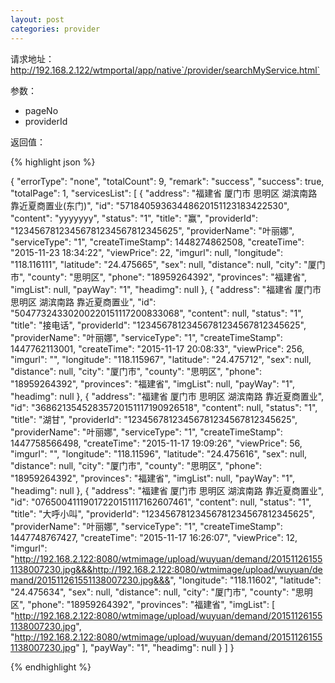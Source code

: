 ```yaml
---
layout: post
categories: provider
---
```

请求地址：http://192.168.2.122/wtmportal/app/native`/provider/searchMyService.html`

参数：

- pageNo
- providerId

返回值：

{% highlight json %}

{
    "errorType": "none",
    "totalCount": 9,
    "remark": "success",
    "success": true,
    "totalPage": 1,
    "servicesList": [
        {
            "address": "福建省 厦门市 思明区 湖滨南路 靠近夏商置业(东门)",
            "id": "57184059363448620151123183422530",
            "content": "yyyyyyy",
            "status": "1",
            "title": "赢",
            "providerId": "12345678123456781234567812345625",
            "providerName": "叶丽娜",
            "serviceType": "1",
            "createTimeStamp": 1448274862508,
            "createTime": "2015-11-23 18:34:22",
            "viewPrice": 22,
            "imgurl": null,
            "longitude": "118.116111",
            "latitude": "24.475665",
            "sex": null,
            "distance": null,
            "city": "厦门市",
            "county": "思明区",
            "phone": "18959264392",
            "provinces": "福建省",
            "imgList": null,
            "payWay": "1",
            "headimg": null
        },
        {
            "address": "福建省 厦门市 思明区 湖滨南路 靠近夏商置业",
            "id": "50477324330200220151117200833068",
            "content": null,
            "status": "1",
            "title": "接电话",
            "providerId": "12345678123456781234567812345625",
            "providerName": "叶丽娜",
            "serviceType": "1",
            "createTimeStamp": 1447762113001,
            "createTime": "2015-11-17 20:08:33",
            "viewPrice": 256,
            "imgurl": "",
            "longitude": "118.115967",
            "latitude": "24.475712",
            "sex": null,
            "distance": null,
            "city": "厦门市",
            "county": "思明区",
            "phone": "18959264392",
            "provinces": "福建省",
            "imgList": null,
            "payWay": "1",
            "headimg": null
        },
        {
            "address": "福建省 厦门市 思明区 湖滨南路 靠近夏商置业",
            "id": "36862135452835720151117190926518",
            "content": null,
            "status": "1",
            "title": "湖甘",
            "providerId": "12345678123456781234567812345625",
            "providerName": "叶丽娜",
            "serviceType": "1",
            "createTimeStamp": 1447758566498,
            "createTime": "2015-11-17 19:09:26",
            "viewPrice": 56,
            "imgurl": "",
            "longitude": "118.11596",
            "latitude": "24.475616",
            "sex": null,
            "distance": null,
            "city": "厦门市",
            "county": "思明区",
            "phone": "18959264392",
            "provinces": "福建省",
            "imgList": null,
            "payWay": "1",
            "headimg": null
        },
        {
            "address": "福建省 厦门市 思明区 湖滨南路 靠近夏商置业",
            "id": "07650041119017220151117162607461",
            "content": null,
            "status": "1",
            "title": "大呼小叫",
            "providerId": "12345678123456781234567812345625",
            "providerName": "叶丽娜",
            "serviceType": "1",
            "createTimeStamp": 1447748767427,
            "createTime": "2015-11-17 16:26:07",
            "viewPrice": 12,
            "imgurl": "http://192.168.2.122:8080/wtmimage/upload/wuyuan/demand/201511261551138007230.jpg&&&http://192.168.2.122:8080/wtmimage/upload/wuyuan/demand/201511261551138007230.jpg&&&",
            "longitude": "118.11602",
            "latitude": "24.475634",
            "sex": null,
            "distance": null,
            "city": "厦门市",
            "county": "思明区",
            "phone": "18959264392",
            "provinces": "福建省",
            "imgList": [
                "http://192.168.2.122:8080/wtmimage/upload/wuyuan/demand/201511261551138007230.jpg",
                "http://192.168.2.122:8080/wtmimage/upload/wuyuan/demand/201511261551138007230.jpg"
            ],
            "payWay": "1",
            "headimg": null
        }
    ]
}

{% endhighlight %}

